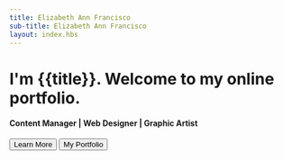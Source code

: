 ```yaml
---
title: Elizabeth Ann Francisco
sub-title: Elizabeth Ann Francisco
layout: index.hbs
---
```

<div class="container m-auto p-3 bg-white text-center h-100">
    <h1>I'm {{title}}. Welcome to my online portfolio.</h1>
    <h4>Content Manager | Web Designer | Graphic Artist</h4>
    <button class="btn btn-info">Learn More</button>
    <button class="btn btn-info">My Portfolio</button>
</div>